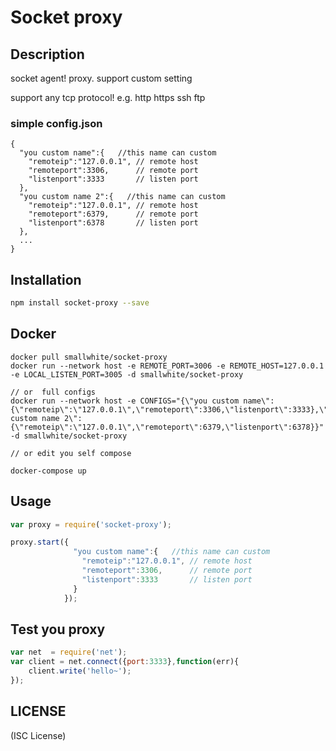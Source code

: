 
# Socket proxy

## Description
socket agent! proxy. support custom setting

support any tcp protocol!  e.g. http https ssh ftp

### simple config.json
```
{
  "you custom name":{   //this name can custom
    "remoteip":"127.0.0.1", // remote host
    "remoteport":3306,      // remote port
    "listenport":3333       // listen port
  },
  "you custom name 2":{   //this name can custom
    "remoteip":"127.0.0.1", // remote host
    "remoteport":6379,      // remote port
    "listenport":6378       // listen port
  },
  ...
}

```


## Installation

```bash
npm install socket-proxy --save
```


## Docker

```
docker pull smallwhite/socket-proxy
docker run --network host -e REMOTE_PORT=3006 -e REMOTE_HOST=127.0.0.1 -e LOCAL_LISTEN_PORT=3005 -d smallwhite/socket-proxy

// or  full configs
docker run --network host -e CONFIGS="{\"you custom name\":{\"remoteip\":\"127.0.0.1\",\"remoteport\":3306,\"listenport\":3333},\"you custom name 2\":{\"remoteip\":\"127.0.0.1\",\"remoteport\":6379,\"listenport\":6378}}" -d smallwhite/socket-proxy

// or edit you self compose

docker-compose up
```


## Usage

```javascript
var proxy = require('socket-proxy');

proxy.start({
              "you custom name":{   //this name can custom
                "remoteip":"127.0.0.1", // remote host
                "remoteport":3306,      // remote port
                "listenport":3333       // listen port
              }
            });
```


## Test you proxy

```javascript
var net  = require('net');
var client = net.connect({port:3333},function(err){
    client.write('hello~');
});
```


## LICENSE

(ISC License)